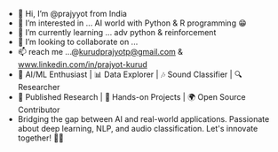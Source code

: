- 👋 Hi, I’m @prajyyot from India
- 👀 I’m interested in ... AI world with Python & R programming 😁
- 🌱 I’m currently learning ... adv python & reinforcement 
- 💞️ I’m looking to collaborate on ...
- 📫 reach me ...@kurudprajyotp@gmail.com & www.linkedin.com/in/prajyot-kurud
- 🚀 AI/ML Enthusiast | 📊 Data Explorer | 🎶 Sound Classifier | 🔍 Researcher
- 📜 Published Research | 🔧 Hands-on Projects | 🌍 Open Source Contributor
- Bridging the gap between AI and real-world applications. Passionate about deep learning, NLP, and audio classification.
  Let's innovate together! 🚀💡
<!---
prajyyot/prajyyot is a ✨ special ✨ repository because its `README.md` (this file) appears on your GitHub profile.
You can click the Preview link to take a look at your changes.
--->
